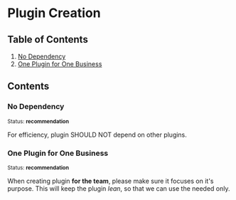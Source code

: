 # Plugin Creation

## Table of Contents

  1. [No Dependency](#no-dependency)
  2. [One Plugin for One Business](#one-plugin-for-one-business)


## Contents

### No Dependency

<sup>Status: **recommendation**</sup>

For efficiency, plugin SHOULD NOT depend on other plugins.

### One Plugin for One Business

<sup>Status: **recommendation**</sup>

When creating plugin **for the team**, please make sure it focuses on it's purpose. This will keep the plugin *lean*, so that we can use the needed only.
